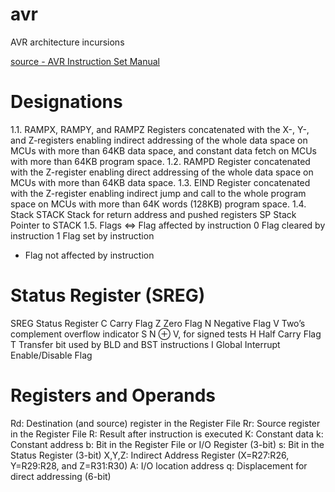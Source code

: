 # avr
AVR architecture incursions

[source - AVR Instruction Set Manual](http://ww1.microchip.com/downloads/en/DeviceDoc/Atmel-0856-AVR-Instruction-Set-Manual.pdf)
# Designations
1.1. RAMPX, RAMPY, and RAMPZ
Registers concatenated with the X-, Y-, and Z-registers enabling indirect addressing of the whole data
space on MCUs with more than 64KB data space, and constant data fetch on MCUs with more than
64KB program space.
1.2. RAMPD
Register concatenated with the Z-register enabling direct addressing of the whole data space on MCUs
with more than 64KB data space.
1.3. EIND
Register concatenated with the Z-register enabling indirect jump and call to the whole program space on
MCUs with more than 64K words (128KB) program space.
1.4. Stack
STACK Stack for return address and pushed registers
SP Stack Pointer to STACK
1.5. Flags
⇔ Flag affected by instruction
0 Flag cleared by instruction
1 Flag set by instruction
- Flag not affected by instruction

# Status Register (SREG)
SREG Status Register
C Carry Flag
Z Zero Flag
N Negative Flag
V Two’s complement overflow indicator
S N ⊕ V, for signed tests
H Half Carry Flag
T Transfer bit used by BLD and BST instructions
I Global Interrupt Enable/Disable Flag

# Registers and Operands
Rd: Destination (and source) register in the Register File
Rr: Source register in the Register File
R: Result after instruction is executed
K: Constant data
k: Constant address
b: Bit in the Register File or I/O Register (3-bit)
s: Bit in the Status Register (3-bit)
X,Y,Z: Indirect Address Register (X=R27:R26, Y=R29:R28, and
Z=R31:R30)
A: I/O location address
q: Displacement for direct addressing (6-bit)